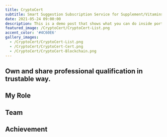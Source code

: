 ```yaml
---
title: CryptoCert
subtitle: Smart Suggestion Subscription Service for Supplement/Vitamins.
date: 2021-05-24 09:00:00
description: This is a demo post that shows what you can do inside portfolio and blog posts. We’ve included everything you need to create engaging posts and case studies to show off your work in a beautiful way.
featured_image: /CryptoCert/CryptoCert-List.png
accent_color: '#4C60E6'
gallery_images:
  - /CryptoCert/CryptoCert-List.png
  - /CryptoCert/CryptoCert-Cert.png
  - /CryptoCert/CryptoCert-Blockchain.png
---
```


## Own and share professional qualification in trustable way.

## My Role

## Team

## Achievement